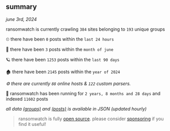 
## summary
_june 3rd, 2024_

ransomwatch is currently crawling `384` sites belonging to `193` unique groups

⏲ there have been `0` posts within the `last 24 hours`

🦈 there have been `3` posts within the `month of june`

🪐 there have been `1253` posts within the `last 90 days`

🏚 there have been `2145` posts within the `year of 2024`

_⚙️ there are currently `88` online hosts & `122` custom parsers._

🦕 ransomwatch has been running for `2 years, 8 months and 28 days` and indexed `11602` posts

_all data  [(groups)](http://ransomwhat.telemetry.ltd/groups) and [(posts)](http://ransomwhat.telemetry.ltd/posts) is available in JSON (updated hourly)_

> ransomwatch is fully [open source](https://github.com/joshhighet/ransomwatch#ransomwatch--). please consider [sponsoring](https://github.com/sponsors/joshhighet) if you find it useful!
